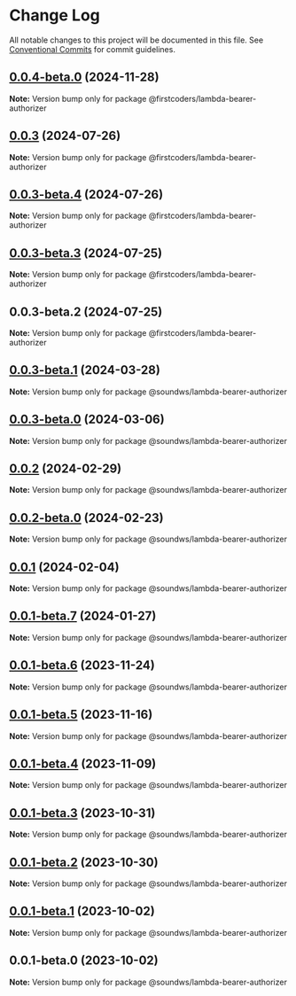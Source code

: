 # Change Log

All notable changes to this project will be documented in this file.
See [Conventional Commits](https://conventionalcommits.org) for commit guidelines.

## [0.0.4-beta.0](https://github.com/firstcoders/lambda-bearer-authorizer/compare/@firstcoders/lambda-bearer-authorizer@0.0.3...@firstcoders/lambda-bearer-authorizer@0.0.4-beta.0) (2024-11-28)

**Note:** Version bump only for package @firstcoders/lambda-bearer-authorizer





## [0.0.3](https://github.com/firstcoders/lambda-bearer-authorizer/compare/@firstcoders/lambda-bearer-authorizer@0.0.3-beta.4...@firstcoders/lambda-bearer-authorizer@0.0.3) (2024-07-26)

**Note:** Version bump only for package @firstcoders/lambda-bearer-authorizer





## [0.0.3-beta.4](https://github.com/firstcoders/lambda-bearer-authorizer/compare/@firstcoders/lambda-bearer-authorizer@0.0.3-beta.3...@firstcoders/lambda-bearer-authorizer@0.0.3-beta.4) (2024-07-26)

**Note:** Version bump only for package @firstcoders/lambda-bearer-authorizer





## [0.0.3-beta.3](https://github.com/firstcoders/lambda-bearer-authorizer/compare/@firstcoders/lambda-bearer-authorizer@0.0.3-beta.2...@firstcoders/lambda-bearer-authorizer@0.0.3-beta.3) (2024-07-25)

**Note:** Version bump only for package @firstcoders/lambda-bearer-authorizer





## 0.0.3-beta.2 (2024-07-25)

**Note:** Version bump only for package @firstcoders/lambda-bearer-authorizer





## [0.0.3-beta.1](https://github.com/sound-ws/lambda-bearer-authorizer/compare/@soundws/lambda-bearer-authorizer@0.0.3-beta.0...@soundws/lambda-bearer-authorizer@0.0.3-beta.1) (2024-03-28)

**Note:** Version bump only for package @soundws/lambda-bearer-authorizer





## [0.0.3-beta.0](https://github.com/sound-ws/lambda-bearer-authorizer/compare/@soundws/lambda-bearer-authorizer@0.0.2...@soundws/lambda-bearer-authorizer@0.0.3-beta.0) (2024-03-06)

**Note:** Version bump only for package @soundws/lambda-bearer-authorizer





## [0.0.2](https://github.com/sound-ws/lambda-bearer-authorizer/compare/@soundws/lambda-bearer-authorizer@0.0.2-beta.0...@soundws/lambda-bearer-authorizer@0.0.2) (2024-02-29)

**Note:** Version bump only for package @soundws/lambda-bearer-authorizer





## [0.0.2-beta.0](https://github.com/sound-ws/lambda-bearer-authorizer/compare/@soundws/lambda-bearer-authorizer@0.0.1...@soundws/lambda-bearer-authorizer@0.0.2-beta.0) (2024-02-23)

**Note:** Version bump only for package @soundws/lambda-bearer-authorizer

## [0.0.1](https://github.com/sound-ws/lambda-bearer-authorizer/compare/@soundws/lambda-bearer-authorizer@0.0.1-beta.7...@soundws/lambda-bearer-authorizer@0.0.1) (2024-02-04)

**Note:** Version bump only for package @soundws/lambda-bearer-authorizer

## [0.0.1-beta.7](https://github.com/sound-ws/lambda-bearer-authorizer/compare/@soundws/lambda-bearer-authorizer@0.0.1-beta.6...@soundws/lambda-bearer-authorizer@0.0.1-beta.7) (2024-01-27)

**Note:** Version bump only for package @soundws/lambda-bearer-authorizer

## [0.0.1-beta.6](https://github.com/sound-ws/lambda-bearer-authorizer/compare/@soundws/lambda-bearer-authorizer@0.0.1-beta.5...@soundws/lambda-bearer-authorizer@0.0.1-beta.6) (2023-11-24)

**Note:** Version bump only for package @soundws/lambda-bearer-authorizer

## [0.0.1-beta.5](https://github.com/sound-ws/lambda-bearer-authorizer/compare/@soundws/lambda-bearer-authorizer@0.0.1-beta.4...@soundws/lambda-bearer-authorizer@0.0.1-beta.5) (2023-11-16)

**Note:** Version bump only for package @soundws/lambda-bearer-authorizer

## [0.0.1-beta.4](https://github.com/sound-ws/lambda-bearer-authorizer/compare/@soundws/lambda-bearer-authorizer@0.0.1-beta.3...@soundws/lambda-bearer-authorizer@0.0.1-beta.4) (2023-11-09)

**Note:** Version bump only for package @soundws/lambda-bearer-authorizer

## [0.0.1-beta.3](https://github.com/sound-ws/lambda-bearer-authorizer/compare/@soundws/lambda-bearer-authorizer@0.0.1-beta.2...@soundws/lambda-bearer-authorizer@0.0.1-beta.3) (2023-10-31)

**Note:** Version bump only for package @soundws/lambda-bearer-authorizer

## [0.0.1-beta.2](https://github.com/sound-ws/lambda-bearer-authorizer/compare/@soundws/lambda-bearer-authorizer@0.0.1-beta.1...@soundws/lambda-bearer-authorizer@0.0.1-beta.2) (2023-10-30)

**Note:** Version bump only for package @soundws/lambda-bearer-authorizer

## [0.0.1-beta.1](https://github.com/sound-ws/lambda-bearer-authorizer/compare/@soundws/lambda-bearer-authorizer@0.0.1-beta.0...@soundws/lambda-bearer-authorizer@0.0.1-beta.1) (2023-10-02)

**Note:** Version bump only for package @soundws/lambda-bearer-authorizer

## 0.0.1-beta.0 (2023-10-02)

**Note:** Version bump only for package @soundws/lambda-bearer-authorizer
